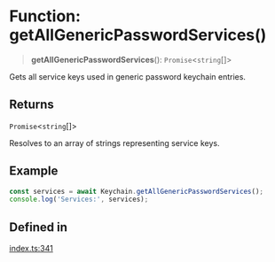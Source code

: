 # Function: getAllGenericPasswordServices()

> **getAllGenericPasswordServices**(): `Promise`\<`string`[]\>

Gets all service keys used in generic password keychain entries.

## Returns

`Promise`\<`string`[]\>

Resolves to an array of strings representing service keys.

## Example

```typescript
const services = await Keychain.getAllGenericPasswordServices();
console.log('Services:', services);
```

## Defined in

[index.ts:341](https://github.com/oblador/react-native-keychain/blob/06824b340311076cce81e80bceb3c34da22ca810/src/index.ts#L341)
